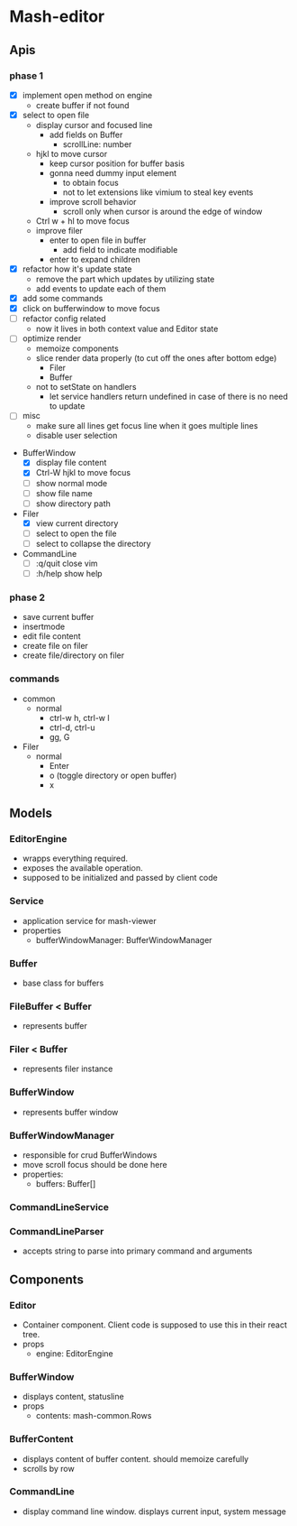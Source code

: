 # Mash-editor

## Apis
### phase 1
- [x] implement open method on engine
  - create buffer if not found
- [x] select to open file
  - display cursor and focused line
    - add fields on Buffer
      - scrollLine: number
  - hjkl to move cursor
    - keep cursor position for buffer basis
    - gonna need dummy input element
      - to obtain focus
      - not to let extensions like vimium to steal key events
    - improve scroll behavior
      - scroll only when cursor is around the edge of window
  - Ctrl w + hl to move focus
  - improve filer
    - enter to open file in buffer
      - add field to indicate modifiable
    - enter to expand children
- [x] refactor how it's update state
  - remove the part which updates by utilizing state
  - add events to update each of them
- [x] add some commands
- [x] click on bufferwindow to move focus
- [ ] refactor config related
  - now it lives in both context value and Editor state
- [ ] optimize render
  - memoize components
  - slice render data properly (to cut off the ones after bottom edge)
    - Filer
    - Buffer
  - not to setState on handlers
    - let service handlers return undefined in case of there is no need to update
- [ ] misc
  - make sure all lines get focus line when it goes multiple lines
  - disable user selection
- BufferWindow
  - [x] display file content
  - [x] Ctrl-W hjkl to move focus
  - [ ] show normal mode
  - [ ] show file name
  - [ ] show directory path
- Filer
  - [x] view current directory
  - [ ] select to open the file
  - [ ] select to collapse the directory
- CommandLine
  - [ ] :q/quit close vim
  - [ ] :h/help show help

### phase 2
- save current buffer
- insertmode
- edit file content
- create file on filer
- create file/directory on filer

### commands
- common
  - normal
    - ctrl-w h, ctrl-w l
    - ctrl-d, ctrl-u
    - gg, G
- Filer
  - normal
    - Enter
    - o (toggle directory or open buffer)
    - x

## Models

### EditorEngine
- wrapps everything required.
- exposes the available operation.
- supposed to be initialized and passed by client code

### Service
- application service for mash-viewer
- properties
  - bufferWindowManager: BufferWindowManager

### Buffer
- base class for buffers

### FileBuffer < Buffer
- represents buffer

### Filer < Buffer
- represents filer instance

### BufferWindow
- represents buffer window

### BufferWindowManager
- responsible for crud BufferWindows
- move scroll focus should be done here
- properties:
  - buffers: Buffer[]

### CommandLineService

### CommandLineParser
- accepts string to parse into primary command and arguments

## Components
### Editor
- Container component. Client code is supposed to use this in their react tree.
- props
  - engine: EditorEngine

### BufferWindow
- displays content, statusline
- props
  - contents: mash-common.Rows

### BufferContent
- displays content of buffer content. should memoize carefully
- scrolls by row

### CommandLine
- display command line window. displays current input, system message
